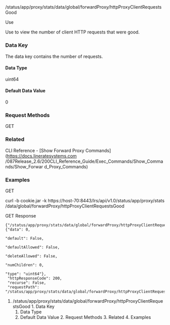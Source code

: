 ##
/status/app/proxy/stats/data/global/forwardProxy/httpProxyClientRequestsGood

Use

Use to view the number of client HTTP requests that were good.

### Data Key

The data key contains the number of requests.

#### Data Type

uint64

#### Default Data Value

0

### Request Methods

GET

### Related

CLI Reference - [Show Forward Proxy Commands](https://docs.lineratesystems.com
/087Release_2.6/200CLI_Reference_Guide/Exec_Commands/Show_Commands/Show_Forwar
d_Proxy_Commands)

### Examples

GET

curl -b cookie.jar -k https://host-70:8443/lrs/api/v1.0/status/app/proxy/stats
/data/global/forwardProxy/httpProxyClientRequestsGood

GET Response

    
    {"/status/app/proxy/stats/data/global/forwardProxy/httpProxyClientRequestsGood": {"data": 0,
                                                                                       "default": False,
                                                                                       "defaultAllowed": False,
                                                                                       "deleteAllowed": False,
                                                                                       "numChildren": 0,
                                                                                       "type": "uint64"},
     "httpResponseCode": 200,
     "recurse": False,
     "requestPath": "/status/app/proxy/stats/data/global/forwardProxy/httpProxyClientRequestsGood"}
    

  1. /status/app/proxy/stats/data/global/forwardProxy/httpProxyClientRequestsGood
    1. Data Key
      1. Data Type
      2. Default Data Value
    2. Request Methods
    3. Related
    4. Examples

